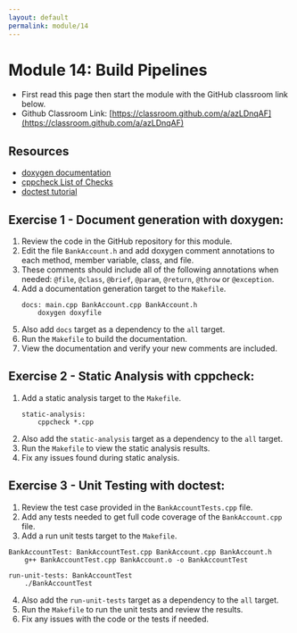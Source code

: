 ```yaml
---
layout: default
permalink: module/14
---
```


# Module 14: Build Pipelines 

* First read this page then start the module with the GitHub classroom link below.
* Github Classroom Link: [https://classroom.github.com/a/azLDnqAF](https://classroom.github.com/a/azLDnqAF)

## Resources

* [doxygen documentation](https://www.doxygen.nl/manual/index.html)
* [cppcheck List of Checks](https://sourceforge.net/p/cppcheck/wiki/ListOfChecks/)
* [doctest tutorial](https://github.com/doctest/doctest/blob/ae7a13539fb71f270b87eb2e874fbac80bc8dda2/doc/markdown/tutorial.md)


## Exercise 1 - Document generation with doxygen: 

1. Review the code in the GitHub repository for this module. 
2. Edit the file `BankAccount.h` and add doxygen comment annotations to each method, member variable, class, and file. 
3. These comments should include all of the following annotations when needed: `@file`, `@class`, `@brief`, `@param`, `@return`, `@throw` or `@exception`.
4. Add a documentation generation target to the `Makefile`.
    ```
    docs: main.cpp BankAccount.cpp BankAccount.h
        doxygen doxyfile
    ```
5. Also add `docs` target as a dependency to the `all` target. 
6. Run the `Makefile` to build the documentation.
7. View the documentation and verify your new comments are included.


## Exercise 2 - Static Analysis with cppcheck:

1. Add a static analysis target to the `Makefile`.
    ```
    static-analysis:
        cppcheck *.cpp
    ```
2. Also add the `static-analysis` target as a dependency to the `all` target.
3. Run the `Makefile` to view the static analysis results.
4. Fix any issues found during static analysis.


## Exercise 3 - Unit Testing with doctest:

1. Review the test case provided in the `BankAccountTests.cpp` file.
2. Add any tests needed to get full code coverage of the `BankAccount.cpp` file.
3. Add a run unit tests target to the `Makefile`.
```
BankAccountTest: BankAccountTest.cpp BankAccount.cpp BankAccount.h
    g++ BankAccountTest.cpp BankAccount.o -o BankAccountTest

run-unit-tests: BankAccountTest
    ./BankAccountTest
```
4. Also add the `run-unit-tests` target as a dependency to the `all` target.
5. Run the `Makefile` to run the unit tests and review the results.
6. Fix any issues with the code or the tests if needed.
